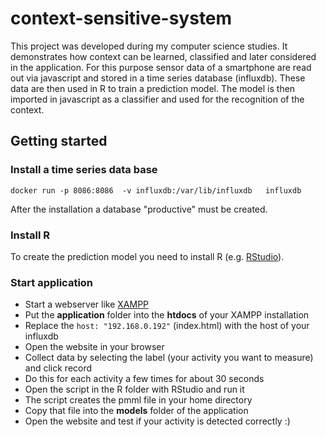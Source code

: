 # context-sensitive-system

This project was developed during my computer science studies.
It demonstrates how context can be learned, classified and later considered in the application.
For this purpose sensor data of a smartphone are read out via javascript and stored in a time series database (influxdb).
These data are then used in R to train a prediction model.
The model is then imported in javascript as a classifier and used for the recognition of the context.

## Getting started

### Install a time series data base
```
docker run -p 8086:8086  -v influxdb:/var/lib/influxdb   influxdb
```
After the installation a database "productive" must be created.

### Install R
To create the prediction model you need to install R (e.g. [RStudio](https://www.rstudio.com/products/rstudio/download/)).


### Start application
* Start a webserver like [XAMPP](https://www.apachefriends.org/de/index.html)
* Put the **application** folder into the **htdocs** of your XAMPP installation
* Replace the ```host: "192.168.0.192"``` (index.html) with the host of your influxdb
* Open the website in your browser
* Collect data by selecting the label (your activity you want to measure) and click record
* Do this for each activity a few times for about 30 seconds
* Open the script in the R folder with RStudio and run it
* The script creates the pmml file in your home directory
* Copy that file into the **models** folder of the application
* Open the website and test if your activity is detected correctly :)
